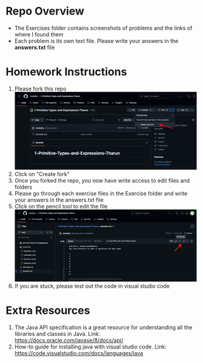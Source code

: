 # Repo Overview

- The Exercises folder contains screenshots of problems and the links of where I found them
- Each problem is its own text file. Please write your answers in the **answers.txt** file

# Homework Instructions
1. Please fork this repo
![image shows how to fork repo](DO-NOT-DELETE-screenshots/forking-repo.png)
2. Click on "Create fork"
3. Once you forked the repo, you now have write access to edit files and folders
4. Please go through each exercise files in the Exercise folder and write your answers in the answers.txt file
5. Click on the pencil tool to edit the file
![image shows how to edit a file](DO-NOT-DELETE-screenshots/edit-file.png)
5. If you are stuck, please test out the code in visual studio code 

# Extra Resources
1. The Java API specification is a great resource for understanding all the libraries and classes in Java. Link: https://docs.oracle.com/javase/8/docs/api/ 
2. How-to guide for installing java with visual studio code. Link: https://code.visualstudio.com/docs/languages/java 



